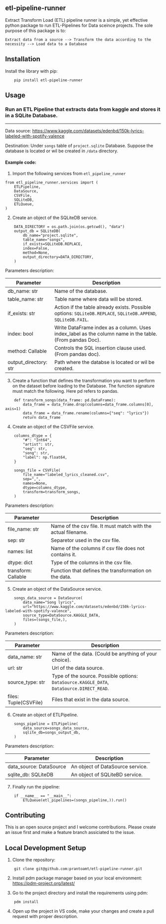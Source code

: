 ## etl-pipeline-runner

Extract Transform Load (ETL) pipeline runner is a simple, yet effective python 
package to run ETL-Pipelines for Data sceince projects. The sole purpose of this
package is to:

```Extract data from a source --> Transform the data according to the necessity --> Load data to a Database```

## Installation

Install the library with pip:


```
    pip install etl-pipeline-runner
```

## Usage
### Run an ETL Pipeline that extracts data from kaggle and stores it in a SQLite Database.
----------

Data source: https://www.kaggle.com/datasets/edenbd/150k-lyrics-labeled-with-spotify-valence

Destination: Under ``songs`` table of ``project.sqlite`` Database. Suppose the database is located or wil be created in ``/data`` directory.

#### Example code:
1. Import the following services from ``etl_pipeline_runner``

```
from etl_pipeline_runner.services import (
    ETLPipeline,
    DataSource,
    CSVFile,
    SQLiteDB,
    ETLQueue,
)
```

2. Create an object of the SQLiteDB service.

```
    DATA_DIRECTORY = os.path.join(os.getcwd(), "data")
    output_db = SQLiteDB(
        db_name="project.sqlite",
        table_name="songs",
        if_exists=SQLiteDB.REPLACE,
        index=False,
        method=None,
        output_directory=DATA_DIRECTORY,
    )
```

Parameters description:

|             Parameter               |             Description                                                                                     |
|-------------------------------------|-------------------------------------------------------------------------------------------------------------|
|             db_name: str            | Name of the database.                                                                                       |
|             table_name: str         | Table name where data will be stored.                                                                       |
|             if_exists: str          | Action if the table already exists. Possible options: ``SQLiteDB.REPLACE``, ``SQLiteDB.APPEND``, ``SQLiteDB.FAIL``.|
|             index: bool             | Write DataFrame index as a column. Uses index_label as the column name in the table. (From pandas Doc).     |
|             method: Callable        | Controls the SQL insertion clause used. (From pandas doc).                                                  |
|             output_directory: str   | Path where the databse is located or wil be created.                                                        |

3. Create a function that defines the transformation you want to perform on the dataset before loading to the Database.
    The function signature must match the following. Here pd refers to pandas.

```
    def transform_songs(data_frame: pd.DataFrame):
        data_frame = data_frame.drop(columns=data_frame.columns[0], axis=1)
        data_frame = data_frame.rename(columns={"seq": "lyrics"})
        return data_frame
```

4. Create an object of the CSVFile service.

``` 
    columns_dtype = {
        "#": "Int64",
        "artist": str,
        "seq": str,
        "song": str,
        "label": np.float64,
    }

    songs_file = CSVFile(
        file_name="labeled_lyrics_cleaned.csv",
        sep=",",
        names=None,
        dtype=columns_dtype,
        transform=transform_songs,
    )
```

Parameters description:

|             Parameter               |             Description                                       |
|-------------------------------------|---------------------------------------------------------------|
|           file_name: str            | Name of the csv file. It must match with the actual filename. |
|           sep: str                  | Separetor used in the csv file.                               |
|           names: list               | Name of the columns if csv file does not contains it.         |
|           dtype: dict               | Type of the columns in the csv file.                          |
|           transform: Callable       | Function that defines the transformation on the data.         |

5. Create an object of the DataSource service.

```
    songs_data_source = DataSource(
        data_name="Song lyrics",
        url="https://www.kaggle.com/datasets/edenbd/150k-lyrics-labeled-with-spotify-valence",
        source_type=DataSource.KAGGLE_DATA,
        files=(songs_file,),
    )
```

Parameters description:

|             Parameter               |             Description                                                                               |
|-------------------------------------|-------------------------------------------------------------------------------------------------------|
|           data_name: str            | Name of the data. (Could be anything of your choice).                                                 |
|           url: str                  | Url of the data source.                                                                               |
|           source_type: str          | Type of the source. Possible options: ``DataSource.KAGGLE_DATA``, ``DataSource.DIRECT_READ``.         |
|           files: Tuple(CSVFile)     | Files that exist in the data source.                                                                  |

6. Create an object of ETLPipeline.

```
    songs_pipeline = ETLPipeline(
        data_source=songs_data_source,
        sqlite_db=songs_output_db,
    )
```
Parameters description:

|             Parameter               |             Description           |
|-------------------------------------|-----------------------------------|
|           data_source: DataSource   | An object of DataSource service.  |
|           sqlite_db: SQLiteDB       | An object of SQLiteBD service.    |


7. Finally run the pipeline:

```
    if __name__ == "__main__":
        ETLQueue(etl_pipelines=(songs_pipeline,)).run()
```


## Contributing
This is an open source project and I welcome contributions. Please create an issue first and make a feature branch
assiciated to the issue.

## Local Development Setup

1. Clone the repository:

```
    git clone git@github.com:prantoamt/etl-pipeline-runner.git
```

2. Install pdm package manager based on your local environment: https://pdm-project.org/latest/

3. Go to the project directory and install the requirements using pdm:

```
    pdm install
```

4. Open up the project in VS code, make your changes and create a pull request with proper description.